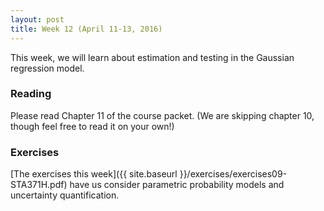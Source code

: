 ```yaml
---
layout: post
title: Week 12 (April 11-13, 2016)
---
```


This week, we will learn about estimation and testing in the Gaussian regression model.

### Reading

Please read Chapter 11 of the course packet.  (We are skipping chapter 10, though feel free to read it on your own!)


### Exercises

[The exercises this week]({{ site.baseurl }}/exercises/exercises09-STA371H.pdf) have us consider parametric probability models and uncertainty quantification.  

